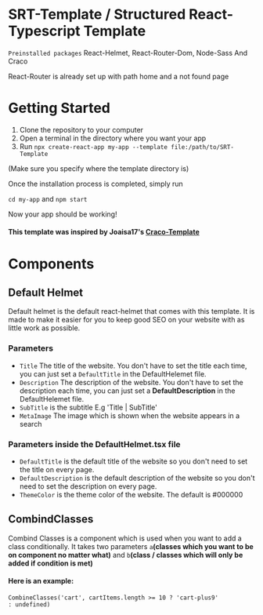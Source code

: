 # SRT-Template / Structured React-Typescript Template
`Preinstalled packages` React-Helmet, React-Router-Dom, Node-Sass And Craco <br />

React-Router is already set up with path home and a not found page

# Getting Started

1. Clone the repository to your computer
2. Open a terminal in the directory where you want your app
3. Run `npx create-react-app my-app --template file:/path/to/SRT-Template`

(Make sure you specify where the template directory is)

Once the installation process is completed, simply run

`cd my-app`
and
`npm start`

Now your app should be working!

#### This template was inspired by **Joaisa17**'s [Craco-Template](https://github.com/joaisa17/Craco-Template)

# Components

## Default Helmet
Default helmet is the default react-helmet that comes with this template. It is made to make it easier for you to keep good SEO on your website with as little work as possible.

### Parameters
 - `Title` The title of the website. You don't have to set the title each time, you can just set a `DefaultTitle` in the DefaultHelemet file. <br />
 - `Description` The description of the website. You don't have to set the description each time, you can just set a **DefaultDescription** in the DefaultHelemet file.<br />
 - `SubTitle` is the subtitle E.g 'Title | SubTitle'<br />
 - `MetaImage` The image which is shown when the website appears in a search<br />

### Parameters inside the DefaultHelmet.tsx file
 - `DefaultTitle` is the default title of the website so you don't need to set the title on every page. <br />
 - `DefaultDescription` is the default description of the website so you don't need to set the description on every page. <br />
 - `ThemeColor` is the theme color of the website. The default is #000000

## CombindClasses

Combind Classes is a component which is used when you want to add a class conditionally. It takes two parameters `a`**(classes which you want to be on component no matter what)** and `b`**(class / classes which will only be added if condition is met)**

#### Here is an example:

<code>CombineClasses('cart', cartItems.length >= 10 ? 'cart-plus9' : undefined)</code>
